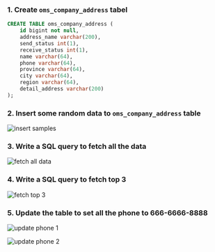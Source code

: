 ### 1. Create `oms_company_address` tabel

```SQL
CREATE TABLE oms_company_address (
    id bigint not null,
    address_name varchar(200),
    send_status int(1),
    receive_status int(1),
    name varchar(64),
    phone varchar(64),
    province varchar(64),
    city varchar(64),
    region varchar(64),
    detail_address varchar(200)
);
```

### 2. Insert some random data to `oms_company_address` table


![insert samples](https://github.com/Liam-Zhou/Chuwa0910/assets/70967683/1935048a-6124-485f-a368-88cf9422c3c7)


### 3. Write a SQL query to fetch all the data


![fetch all data](https://github.com/Liam-Zhou/Chuwa0910/assets/70967683/30b0f449-aeb9-4405-8942-b2e1ef5342ba)


### 4. Write a SQL query to fetch top 3

   
![fetch top 3](https://github.com/Liam-Zhou/Chuwa0910/assets/70967683/eb0cd66f-f205-4486-8d52-5e9073f8c167)


### 5. Update the table to set all the phone to 666-6666-8888

![update phone 1](https://github.com/Liam-Zhou/Chuwa0910/assets/70967683/c04d4a22-93e7-46ab-b746-602f669dd116)

![update phone 2](https://github.com/Liam-Zhou/Chuwa0910/assets/70967683/f18e2731-e868-48e9-bed5-99deb877d328)
